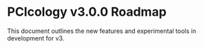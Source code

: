 # PCIcology v3.0.0 Roadmap

This document outlines the new features and experimental tools in development for v3.